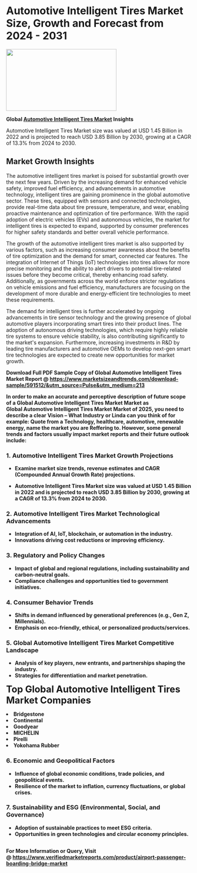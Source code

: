 <H1>Automotive Intelligent Tires Market Size, Growth and Forecast from 2024 - 2031</H1><img class="aligncenter size-medium wp-image-584254" src="https://thirdeyenews.in/wp-content/uploads/2024/09/Global-Market-Research-300x168.jpeg" alt="" width="300" height="168" /><p><strong>Global&nbsp;<a href="https://www.marketsizeandtrends.com/download-sample/591512/&amp;utm_source=Pulse&amp;utm_medium=213">Automotive Intelligent Tires Market</a> Insights</strong></p><p>Automotive Intelligent Tires Market size was valued at USD 1.45 Billion in 2022 and is projected to reach USD 3.85 Billion by 2030, growing at a CAGR of 13.3% from 2024 to 2030.</p><p><h2>Market Growth Insights</h2> <p>The automotive intelligent tires market is poised for substantial growth over the next few years. Driven by the increasing demand for enhanced vehicle safety, improved fuel efficiency, and advancements in automotive technology, intelligent tires are gaining prominence in the global automotive sector. These tires, equipped with sensors and connected technologies, provide real-time data about tire pressure, temperature, and wear, enabling proactive maintenance and optimization of tire performance. With the rapid adoption of electric vehicles (EVs) and autonomous vehicles, the market for intelligent tires is expected to expand, supported by consumer preferences for higher safety standards and better overall vehicle performance.</p> <p><strong></strong></p> <p>The growth of the automotive intelligent tires market is also supported by various factors, such as increasing consumer awareness about the benefits of tire optimization and the demand for smart, connected car features. The integration of Internet of Things (IoT) technologies into tires allows for more precise monitoring and the ability to alert drivers to potential tire-related issues before they become critical, thereby enhancing road safety. Additionally, as governments across the world enforce stricter regulations on vehicle emissions and fuel efficiency, manufacturers are focusing on the development of more durable and energy-efficient tire technologies to meet these requirements.</p> <p>The demand for intelligent tires is further accelerated by ongoing advancements in tire sensor technology and the growing presence of global automotive players incorporating smart tires into their product lines. The adoption of autonomous driving technologies, which require highly reliable tire systems to ensure vehicle stability, is also contributing significantly to the market's expansion. Furthermore, increasing investments in R&D by leading tire manufacturers and automotive OEMs to develop next-gen smart tire technologies are expected to create new opportunities for market growth.</p> <p><strong></p><p><span class=""><strong>Download Full PDF Sample Copy of Global Automotive Intelligent Tires Market Report</strong> @ <a href="https://www.marketsizeandtrends.com/download-sample/591512/&amp;utm_source=Pulse&amp;utm_medium=213" target="_blank">https://www.marketsizeandtrends.com/download-sample/591512/&amp;utm_source=Pulse&amp;utm_medium=213</a></span></p><p>In order to make an accurate and perceptive description of future scope of a Global&nbsp;Automotive Intelligent Tires Market Market as Global&nbsp;Automotive Intelligent Tires Market Market of 2025, you need to describe a clear Vision &ndash; What Industry or Linda can you think of for example: Quote from a Technology, healthcare, automotive, renewable energy, name the market you are Reffering to. However, some general trends and factors usually impact market reports and their future outlook include:</p><h3>1.&nbsp;<strong>Automotive Intelligent Tires Market Growth Projections</strong></h3><ul><li>Examine market size trends, revenue estimates and CAGR (Compounded Annual Growth Rate) projections.</li><li><p>Automotive Intelligent Tires Market size was valued at USD 1.45 Billion in 2022 and is projected to reach USD 3.85 Billion by 2030, growing at a CAGR of 13.3% from 2024 to 2030.</p></li></ul><h3>2.&nbsp;<strong>Automotive Intelligent Tires Market Technological Advancements</strong></h3><ul><li>Integration of AI, IoT, blockchain, or automation in the industry.</li><li>Innovations driving cost reductions or improving efficiency.</li></ul><h3>3.&nbsp;<strong>Regulatory and Policy Changes</strong></h3><ul><li>Impact of global and regional regulations, including sustainability and carbon-neutral goals.</li><li>Compliance challenges and opportunities tied to government initiatives.</li></ul><h3>4.&nbsp;<strong>Consumer Behavior Trends</strong></h3><ul><li>Shifts in demand influenced by generational preferences (e.g., Gen Z, Millennials).</li><li>Emphasis on eco-friendly, ethical, or personalized products/services.</li></ul><h3>5.&nbsp;<strong>Global Automotive Intelligent Tires Market Competitive Landscape</strong></h3><ul><li>Analysis of key players, new entrants, and partnerships shaping the industry.</li><li>Strategies for differentiation and market penetration.</li></ul><p data-pm-slice="1 1 []"><span style="color: inherit; font-family: inherit; font-size: 25px;">Top Global Automotive Intelligent Tires Market Companies</span></p><div class="" data-test-id=""><p><li>Bridgestone</li><li> Continental</li><li> Goodyear</li><li> MICHELIN</li><li> Pirelli</li><li> Yokohama Rubber</li></p></div><h3>6.&nbsp;<strong>Economic and Geopolitical Factors</strong></h3><ul><li>Influence of global economic conditions, trade policies, and geopolitical events.</li><li>Resilience of the market to inflation, currency fluctuations, or global crises.</li></ul><h3>7.&nbsp;<strong>Sustainability and ESG (Environmental, Social, and Governance)</strong></h3><ul><li>Adoption of sustainable practices to meet ESG criteria.</li><li>Opportunities in green technologies and circular economy principles.</li></ul><h2><strong style="font-size: 14px;">For More Information or Query, Visit @&nbsp;</strong><a style="background-color: #ffffff; font-size: 14px;" href="https://www.marketsizeandtrends.com/report/automotive-intelligent-tires-market/" target="_blank">https://www.verifiedmarketreports.com/product/airport-passenger-boarding-bridge-market</a></h2>
